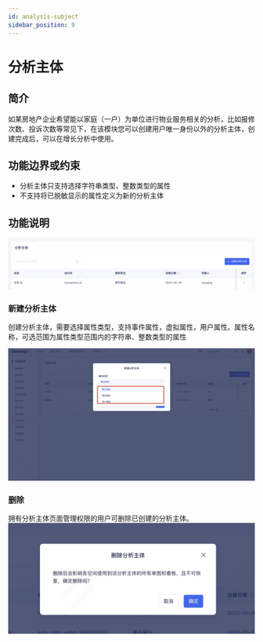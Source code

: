 ```yaml
---
id: analysis-subject
sidebar_position: 9
---
```


# 分析主体

## 简介[](#jian-jie)

如某房地产企业希望能以家庭（一户）为单位进行物业服务相关的分析，比如报修次数、投诉次数等常见下，在该模块您可以创建用户唯一身份以外的分析主体，创建完成后，可以在增长分析中使用。


## 功能边界或约束[](#gong-neng-bian-jie-huo-yue-shu)

- 分析主体只支持选择字符串类型、整数类型的属性
- 不支持将已脱敏显示的属性定义为新的分析主体

## 功能说明[](#gong-neng-shuo-ming)

![picture 24](/img/duozhutiguanli.png)  
### 新建分析主体

创建分析主体，需要选择属性类型，支持事件属性，虚拟属性，用户属性。属性名称，可选范围为属性类型范围内的字符串、整数类型的属性

![picture 22](/img/9930a0d9936c9df8da71368009af694941523ff36e06ca748713b296f9cc9590_pic_1685327875687_2023-05-29.png)  

### 删除

拥有分析主体页面管理权限的用户可删除已创建的分析主体。
![picture 23](/img/shanchufenxizhuti.png)  